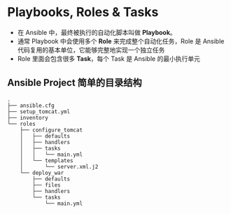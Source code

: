 # Playbooks, Roles & Tasks

- 在 Ansible 中，最终被执行的自动化脚本叫做 **Playbook**。
- 通常 Playbook 中会使用多个 **Role** 来完成整个自动化任务，Role 是 Ansible 代码复用的基本单位，它能够完整地实现一个独立任务
- Role 里面会包含很多 **Task**，每个 Task 是 Ansible 的最小执行单元

## Ansible Project 简单的目录结构

```
.
├── ansible.cfg
├── setup_tomcat.yml
├── inventory
└── roles
    ├── configure_tomcat
    │   ├── defaults
    │   ├── handlers
    │   ├── tasks
    │   │   └── main.yml
    │   └── templates
    │       └── server.xml.j2
    └── deploy_war
        ├── defaults
        ├── files
        ├── handlers
        └── tasks
            └── main.yml
```



